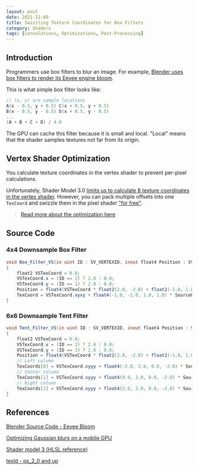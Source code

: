 ```yaml
---
layout: post
date: 2021-11-09
title: Swizzling Texture Coordinates for Box Filters
category: Shaders
tags: [Convolutions, Optimizations, Post-Processing]
---
```


## Introduction

Programmers use box filters to blur an image. For example, [Blender uses box filters to render its Eevee engine bloom][0].

This is what simple box filter looks like:

```glsl
// (x, y) are sample locations
A(x - 0.5, y + 0.5) C(x + 0.5, y + 0.5)
B(x - 0.5, y - 0.5) D(x + 0.5, y - 0.5)
...
(A + B + C + D) / 4.0
```

The GPU can cache this filter because it is small and local. "Local" means that the shader samples textures not far from its origin.

## Vertex Shader Optimization

You calculate texture coordinates in the vertex shader to prevent per-pixel calculations.

Unfortunately, Shader Model 3.0 [limits us to calculate 8 texture coordinates in the vertex shader][2]. However, you can pack multiple offsets into one `TexCoord` and swizzle them in the pixel shader ["for free"][3].

> [Read more about the optimization here][1]

## Source Code

### 4x4 Downsample Box Filter

```glsl
void Box_Filter_VS(in uint ID : SV_VERTEXID, inout float4 Position : SV_POSITION, inout float4 TexCoord : TEXCOORD0)
{
    float2 VSTexCoord = 0.0;
    VSTexCoord.x = (ID == 2) ? 2.0 : 0.0;
    VSTexCoord.y = (ID == 1) ? 2.0 : 0.0;
    Position = float4(VSTexCoord * float2(2.0, -2.0) + float2(-1.0, 1.0), 0.0, 1.0);
    TexCoord = VSTexCoord.xyxy + float4(-1.0, -1.0, 1.0, 1.0) * SourcePixelSize.xyxy;
}
```

### 6x6 Downsample Tent Filter

```glsl
void Tent_Filter_VS(in uint ID : SV_VERTEXID, inout float4 Position : SV_POSITION, inout float4 TexCoords[3] : TEXCOORD0)
{
    float2 VSTexCoord = 0.0;
    VSTexCoord.x = (ID == 2) ? 2.0 : 0.0;
    VSTexCoord.y = (ID == 1) ? 2.0 : 0.0;
    Position = float4(VSTexCoord * float2(2.0, -2.0) + float2(-1.0, 1.0), 0.0, 1.0);
    // Left column
    TexCoords[0] = VSTexCoord.xyyy + float4(-2.0, 2.0, 0.0, -2.0) * SourcePixelSize.xyyy;
    // Center column
    TexCoords[1] = VSTexCoord.xyyy + float4(0.0, 2.0, 0.0, -2.0) * SourcePixelSize.xyyy;
    // Right column
    TexCoords[2] = VSTexCoord.xyyy + float4(2.0, 2.0, 0.0, -2.0) * SourcePixelSize.xyyy;
}
```

## References

[Blender Source Code - Eevee Bloom][0]

[Optimizing Gaussian blurs on a mobile GPU][1]

[Shader model 3 (HLSL reference)][2]

[texld - ps_2_0 and up][3]

[0]: https://github.com/blender/blender/blob/master/source/blender/draw/engines/eevee/eevee_bloom.c

[1]: http://www.sunsetlakesoftware.com/2013/10/21/optimizing-gaussian-blurs-mobile-gpu

[2]: https://docs.microsoft.com/en-us/windows/win32/direct3dhlsl/shader-model-3

[3]: https://docs.microsoft.com/en-us/windows/win32/direct3dhlsl/texld---ps-2-0#ps_3_0
